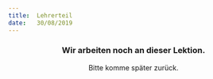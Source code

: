 ```yaml
---
title:  Lehrerteil
date:   30/08/2019
---
```


### <center>Wir arbeiten noch an dieser Lektion.</center>
<center>Bitte komme später zurück.</center>